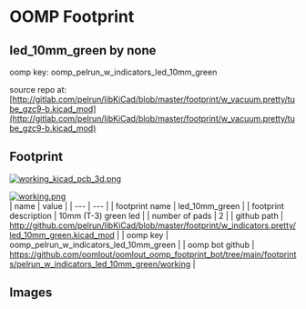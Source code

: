 # OOMP Footprint  
## led_10mm_green  by none  
  
oomp key: oomp_pelrun_w_indicators_led_10mm_green  
  
source repo at: [http://gitlab.com/pelrun/libKiCad/blob/master/footprint/w_vacuum.pretty/tube_gzc9-b.kicad_mod](http://gitlab.com/pelrun/libKiCad/blob/master/footprint/w_vacuum.pretty/tube_gzc9-b.kicad_mod)  
## Footprint  
  
[![working_kicad_pcb_3d.png](working_kicad_pcb_3d_600.png)](working_kicad_pcb_3d.png)  
  
[![working.png](working_600.png)](working.png)  
| name | value | 
| --- | --- | 
| footprint name | led_10mm_green | 
| footprint description | 10mm (T-3) green led | 
| number of pads | 2 | 
| github path | http://github.com/pelrun/libKiCad/blob/master/footprint/w_indicators.pretty/led_10mm_green.kicad_mod | 
| oomp key | oomp_pelrun_w_indicators_led_10mm_green | 
| oomp bot github | https://github.com/oomlout/oomlout_oomp_footprint_bot/tree/main/footprints/pelrun_w_indicators_led_10mm_green/working | 
## Images  
